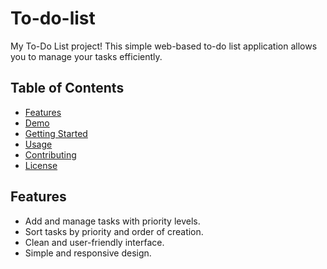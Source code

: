 # To-do-list
My To-Do List project! This simple web-based to-do list application allows you to manage your tasks efficiently.

## Table of Contents
- [Features](#features)
- [Demo](#demo)
- [Getting Started](#getting-started)
- [Usage](#usage)
- [Contributing](#contributing)
- [License](#license)

## Features
- Add and manage tasks with priority levels.
- Sort tasks by priority and order of creation.
- Clean and user-friendly interface.
- Simple and responsive design.
